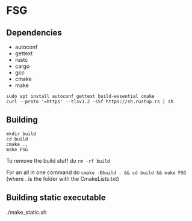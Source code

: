 # FSG

## Dependencies

- autoconf
- gettext
- rustc
- cargo
- gcc 
- cmake
- make

```shell
sudo apt install autoconf gettext build-essential cmake
curl --proto '=https' --tlsv1.2 -sSf https://sh.rustup.rs | sh
```

## Building

```shell
mkdir build
cd build
cmake ..
make FSG
```

To remove the build stuff do `rm -rf build`

For an all in one command do `cmake -Bbuild . && cd build && make FSG` (where . is the folder with the CmakeLists.txt)

## Building static executable

./make_static.sh

